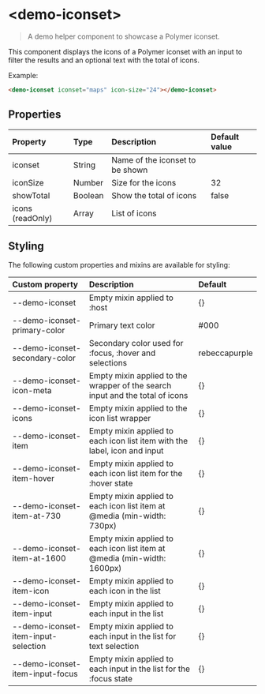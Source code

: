 # &lt;demo-iconset&gt;

> A demo helper component to showcase a Polymer iconset.

This component displays the icons of a Polymer iconset with an input to filter the results and an optional text with the total of icons.

Example:

```html
<demo-iconset iconset="maps" icon-size="24"></demo-iconset>
```

## Properties

| Property | Type | Description | Default value |
|:--|:--|:--|:--|
| iconset | String | Name of the iconset to be shown | |
| iconSize | Number | Size for the icons | 32 |
| showTotal | Boolean | Show the total of icons | false |
| icons (readOnly) | Array | List of icons | |


## Styling

The following custom properties and mixins are available for styling:

| Custom property | Description     | Default        |
|:----------------|:----------------|:---------------|
| --demo-iconset  | Empty mixin applied to :host     | {} |
| --demo-iconset-primary-color | Primary text color | #000 |
| --demo-iconset-secondary-color | Secondary color used for :focus, :hover and selections | rebeccapurple |
| --demo-iconset-icon-meta | Empty mixin applied to the wrapper of the search input and the total of icons | {} |
| --demo-iconset-icons | Empty mixin applied to the icon list wrapper | {} |
| --demo-iconset-item | Empty mixin applied to each icon list item with the label, icon and input | {} |
| --demo-iconset-item-hover | Empty mixin applied to each icon list item for the :hover state | {} |
| --demo-iconset-item-at-730 | Empty mixin applied to each icon list item at @media (min-width: 730px) | {} |
| --demo-iconset-item-at-1600 | Empty mixin applied to each icon list item at @media (min-width: 1600px) | {} |
| --demo-iconset-item-icon | Empty mixin applied to each icon in the list | {} |
| --demo-iconset-item-input | Empty mixin applied to each input in the list | {} |
| --demo-iconset-item-input-selection | Empty mixin applied to each input in the list for text selection | {} |
| --demo-iconset-item-input-focus | Empty mixin applied to each input in the list for the :focus state | {} |
